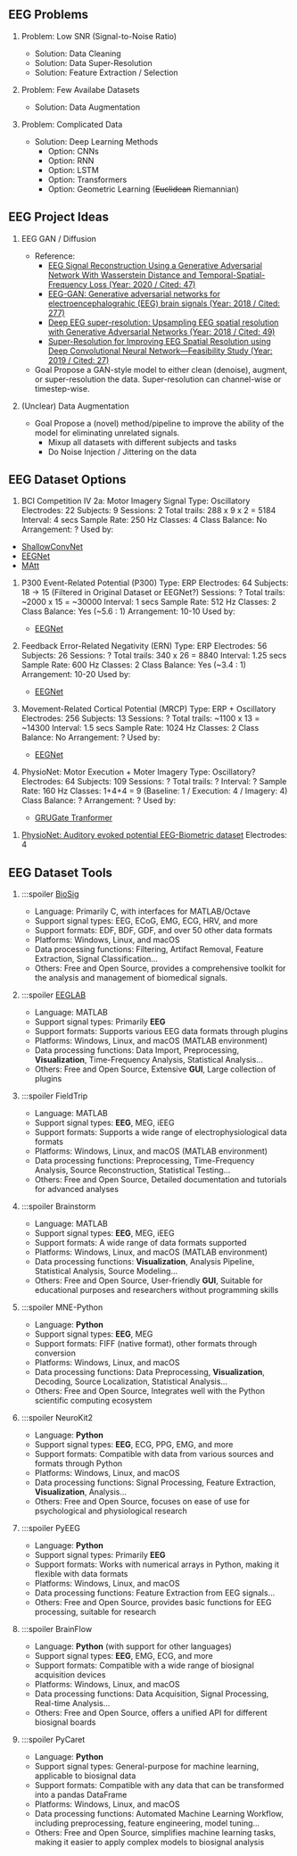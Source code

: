 ## EEG Problems
1. Problem: Low SNR (Signal-to-Noise Ratio)
   - Solution: Data Cleaning
   - Solution: Data Super-Resolution
   - Solution: Feature Extraction / Selection

1. Problem: Few Availabe Datasets
   - Solution: Data Augmentation

1. Problem: Complicated Data
   - Solution: Deep Learning Methods
     - Option: CNNs
     - Option: RNN
     - Option: LSTM
     - Option: Transformers
     - Option: Geometric Learning (~~Euclidean~~ Riemannian)

## EEG Project Ideas
1. EEG GAN / Diffusion
   - Reference:
     - [EEG Signal Reconstruction Using a Generative Adversarial Network With Wasserstein Distance and Temporal-Spatial-Frequency Loss (Year: 2020 / Cited: 47)](https://www.frontiersin.org/articles/10.3389/fninf.2020.00015/full)
     - [EEG-GAN: Generative adversarial networks for electroencephalograhic (EEG) brain signals (Year: 2018 / Cited: 277)](https://arxiv.org/abs/1806.01875)
     - [Deep EEG super-resolution: Upsampling EEG spatial resolution with Generative Adversarial Networks (Year: 2018 / Cited: 49)](https://www.semanticscholar.org/paper/Deep-EEG-super-resolution%3A-Upsampling-EEG-spatial-Corley-Huang/be380a48c62308414da2706d289b6d526df19f7c)
     - [Super-Resolution for Improving EEG Spatial Resolution using Deep Convolutional Neural Network—Feasibility Study (Year: 2019 / Cited: 27)](https://www.ncbi.nlm.nih.gov/pmc/articles/PMC6928936/)
   - Goal
     Propose a GAN-style model to either clean (denoise), augment, or super-resolution the data.
     Super-resolution can channel-wise or timestep-wise.

1. (Unclear) Data Augmentation
   - Goal
     Propose a (novel) method/pipeline to improve the ability of the model for eliminating unrelated signals.
     - Mixup all datasets with different subjects and tasks
     - Do Noise Injection / Jittering on the data

## EEG Dataset Options

1.  BCI Competition IV 2a: Motor Imagery
   Signal Type: Oscillatory
   Electrodes: 22
   Subjects: 9
   Sessions: 2
   Total trails: 288 x 9 x 2 = 5184
   Interval: 4 secs
   Sample Rate: 250 Hz
   Classes: 4
   Class Balance: No
   Arrangement: ?
   Used by:
   - [ShallowConvNet](https://arxiv.org/abs/1703.05051)
   - [EEGNet](https://arxiv.org/abs/1611.08024)
   - [MAtt](https://arxiv.org/abs/2210.01986)

1. P300 Event-Related Potential (P300)
   Type: ERP
   Electrodes: 64
   Subjects: 18 -> 15 (Filtered in Original Dataset or EEGNet?)
   Sessions: ?
   Total trails: ~2000 x 15 = ~30000
   Interval: 1 secs
   Sample Rate: 512 Hz
   Classes: 2
   Class Balance: Yes (~5.6 : 1)
   Arrangement: 10-10
   Used by:
   - [EEGNet](https://arxiv.org/abs/1611.08024)

1. Feedback Error-Related Negativity (ERN)
   Type: ERP
   Electrodes: 56
   Subjects: 26
   Sessions: ?
   Total trails: 340 x 26 = 8840
   Interval: 1.25 secs
   Sample Rate: 600 Hz
   Classes: 2
   Class Balance: Yes (~3.4 : 1)
   Arrangement: 10-20
   Used by:
   - [EEGNet](https://arxiv.org/abs/1611.08024)

1. Movement-Related Cortical Potential (MRCP)
   Type: ERP + Oscillatory
   Electrodes: 256
   Subjects: 13
   Sessions: ?
   Total trails: ~1100 x 13 = ~14300
   Interval: 1.5 secs
   Sample Rate: 1024 Hz
   Classes: 2
   Class Balance: No
   Arrangement: ?
   Used by:
   - [EEGNet](https://arxiv.org/abs/1611.08024)

1. PhysioNet: Motor Execution + Moter Imagery
   Type: Oscillatory?
   Electrodes: 64
   Subjects: 109
   Sessions: ?
   Total trails: ?
   Interval: ?
   Sample Rate: 160 Hz
   Classes: 1+4+4 = 9 (Baseline: 1 / Execution: 4 / Imagery: 4)
   Class Balance: ?
   Arrangement: ?
   Used by:
   - [GRUGate Tranformer](https://ieeexplore.ieee.org/document/9630210)

<!-- 1. ...
   Type: 
   Electrodes: 
   Subjects: 
   Sessions: 
   Total trails: 
   Interval: 
   Sample Rate: 
   Classes: 
   Class Balance: 
   Arrangement: 
   Used by:
   - ... -->

1. [PhysioNet: Auditory evoked potential EEG-Biometric dataset](https://physionet.org/content/auditory-eeg/1.0.0/)
   Electrodes: 4


## EEG Dataset Tools
1. :::spoiler [BioSig](https://sourceforge.net/p/biosig/wiki/Home/)
   - Language: Primarily C, with interfaces for MATLAB/Octave
   - Support signal types: EEG, ECoG, EMG, ECG, HRV, and more
   - Support formats: EDF, BDF, GDF, and over 50 other data formats
   - Platforms: Windows, Linux, and macOS
   - Data processing functions:
     Filtering, Artifact Removal, Feature Extraction, Signal Classification...
   - Others:
     Free and Open Source, provides a comprehensive toolkit for the analysis and management of biomedical signals.
   
1. :::spoiler [EEGLAB](https://sccn.ucsd.edu/eeglab/downloadtoolbox.php)
   - Language: MATLAB
   - Support signal types: Primarily **EEG**
   - Support formats: Supports various EEG data formats through plugins
   - Platforms: Windows, Linux, and macOS (MATLAB environment)
   - Data processing functions:
     Data Import, Preprocessing, **Visualization**, Time-Frequency Analysis, Statistical Analysis...
   - Others: Free and Open Source, Extensive **GUI**, Large collection of plugins
   
1. :::spoiler FieldTrip
   - Language: MATLAB
   - Support signal types: **EEG**, MEG, iEEG
   - Support formats: Supports a wide range of electrophysiological data formats
   - Platforms: Windows, Linux, and macOS (MATLAB environment)
   - Data processing functions:
     Preprocessing, Time-Frequency Analysis, Source Reconstruction, Statistical Testing...
   - Others:
     Free and Open Source, Detailed documentation and tutorials for advanced analyses

1. :::spoiler Brainstorm
   - Language: MATLAB
   - Support signal types: **EEG**, MEG, iEEG
   - Support formats: A wide range of data formats supported
   - Platforms: Windows, Linux, and macOS (MATLAB environment)
   - Data processing functions:
     **Visualization**, Analysis Pipeline, Statistical Analysis, Source Modeling...
   - Others:
     Free and Open Source, User-friendly **GUI**,
     Suitable for educational purposes and researchers without programming skills

1. :::spoiler MNE-Python
   - Language: **Python**
   - Support signal types: **EEG**, MEG
   - Support formats: FIFF (native format), other formats through conversion
   - Platforms: Windows, Linux, and macOS
   - Data processing functions:
     Data Preprocessing, **Visualization**, Decoding, Source Localization, Statistical Analysis...
   - Others:
     Free and Open Source, Integrates well with the Python scientific computing ecosystem
     
1. :::spoiler NeuroKit2
   - Language: **Python**
   - Support signal types: **EEG**, ECG, PPG, EMG, and more
   - Support formats:
     Compatible with data from various sources and formats through Python
   - Platforms: Windows, Linux, and macOS
   - Data processing functions:
     Signal Processing, Feature Extraction, **Visualization**, Analysis...
   - Others:
     Free and Open Source, focuses on ease of use for psychological and physiological research

1. :::spoiler PyEEG
   - Language: **Python**
   - Support signal types: Primarily **EEG**
   - Support formats: Works with numerical arrays in Python, making it flexible with data formats
   - Platforms: Windows, Linux, and macOS
   - Data processing functions: Feature Extraction from EEG signals...
   - Others:
     Free and Open Source, provides basic functions for EEG processing, suitable for research

1. :::spoiler BrainFlow
   - Language: **Python** (with support for other languages)
   - Support signal types: **EEG**, EMG, ECG, and more
   - Support formats: Compatible with a wide range of biosignal acquisition devices
   - Platforms: Windows, Linux, and macOS
   - Data processing functions: Data Acquisition, Signal Processing, Real-time Analysis...
   - Others: Free and Open Source, offers a unified API for different biosignal boards

1. :::spoiler PyCaret
   - Language: **Python**
   - Support signal types: General-purpose for machine learning, applicable to biosignal data
   - Support formats:
     Compatible with any data that can be transformed into a pandas DataFrame
   - Platforms: Windows, Linux, and macOS
   - Data processing functions:
     Automated Machine Learning Workflow, including preprocessing, feature engineering, model tuning...
   - Others:
     Free and Open Source, simplifies machine learning tasks, making it easier to apply complex models to biosignal analysis